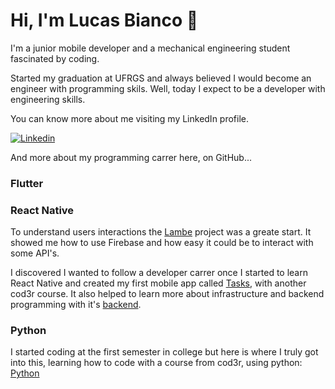 # Hi, I'm Lucas Bianco 👋

I'm a junior mobile developer and a mechanical engineering student fascinated by coding.

Started my graduation at UFRGS and always believed I would become an engineer with programming skils. Well, today I expect to be a developer with engineering skills.

You can know more about me visiting my LinkedIn profile.

[![Linkedin](https://img.shields.io/badge/-LinkedIn-blue?style=flat-square&logo=Linkedin&logoColor=white)](https://www.linkedin.com/in/lucas-bianco-garcia-da-silva/)

And more about my programming carrer here, on GitHub...

### Flutter



### React Native

To understand users interactions the [Lambe](https://github.com/lucasbiancogs/lambe) project was a greate start. It showed me how to use Firebase and how easy it could be to interact with some API's.

I discovered I wanted to follow a developer carrer once I started to learn React Native and created my first mobile app called [Tasks](https://github.com/lucasbiancogs/tasks), with another cod3r course. It also helped to learn more about infrastructure and backend programming with it's [backend](https://github.com/lucasbiancogs/tasks-backend).

### Python
I started coding at the first semester in college but here is where I truly got into this, learning how to code with a course from cod3r, using python: [Python](https://github.com/lucasbiancogs/python)



<!--
**lucasbiancogs/lucasbiancogs** is a ✨ _special_ ✨ repository because its `README.md` (this file) appears on your GitHub profile.

Here are some ideas to get you started:

- 🔭 I’m currently working on ...
- 🌱 I’m currently learning ...
- 👯 I’m looking to collaborate on ...
- 🤔 I’m looking for help with ...
- 💬 Ask me about ...
- 📫 How to reach me: ...
- 😄 Pronouns: ...
- ⚡ Fun fact: ...
-->
